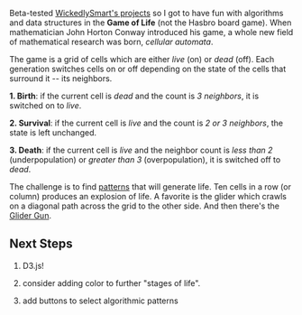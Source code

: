 Beta-tested [WickedlySmart's projects](http://www.wickedlysmart.com/projects/) so I got to have fun with algorithms and data structures in the **Game of Life** (not the Hasbro board game). When mathematician John Horton Conway introduced his game, a whole new field of mathematical research was born, _cellular automata_.

The game is a grid of cells which are either _live_ (on) or _dead_ (off). Each generation switches cells on or off depending on the state of the cells that surround it -- its neighbors.

**1. Birth**: if the current cell is _dead_ and the count is _3 neighbors_, it is switched on to _live_.

**2. Survival**: if the current cell is _live_ and the count is _2 or 3 neighbors_, the state is left unchanged.

**3. Death**: if the current cell is _live_ and the neighbor count is _less than 2_ (underpopulation) or _greater than 3_ (overpopulation), it is switched off to _dead_.

The challenge is to find [patterns](http://www.conwaylife.com/wiki/Conway%27s_Game_of_Life#Patterns) that will generate life. Ten cells in a row (or column) produces an explosion of life. A favorite is the glider which crawls on a diagonal path across the grid to the other side. And then there's the [Glider Gun](http://www.conwaylife.com/wiki/Gun).

## Next Steps

1. D3.js!

2. consider adding color to further "stages of life".

3. add buttons to select algorithmic patterns
